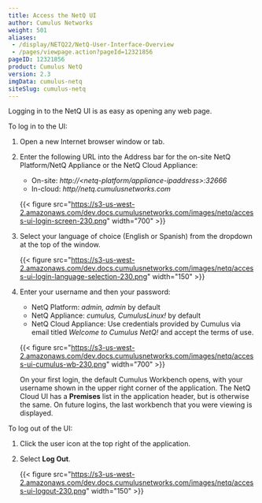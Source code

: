 ```yaml
---
title: Access the NetQ UI
author: Cumulus Networks
weight: 501
aliases:
 - /display/NETQ22/NetQ-User-Interface-Overview
 - /pages/viewpage.action?pageId=12321856
pageID: 12321856
product: Cumulus NetQ
version: 2.3
imgData: cumulus-netq
siteSlug: cumulus-netq
---
```

Logging in to the NetQ UI is as easy as opening any web page.

To log in to the UI:

1.  Open a new Internet browser window or tab.
2.  Enter the following URL into the Address bar for the on-site NetQ Platform/NetQ Appliance or the NetQ Cloud Appliance:  
    - On-site: *http://\<netq-platform/appliance-ipaddress\>:32666*  
    - In-cloud: *http//netq.cumulusnetworks.com*

    {{< figure src="https://s3-us-west-2.amazonaws.com/dev.docs.cumulusnetworks.com/images/netq/access-ui-login-screen-230.png" width="700" >}}

3.  Select your language of choice (English or Spanish) from the dropdown at the top of the window.

    {{< figure src="https://s3-us-west-2.amazonaws.com/dev.docs.cumulusnetworks.com/images/netq/access-ui-login-language-selection-230.png" width="150" >}}

4.  Enter your username and then your password:  
    - NetQ Platform: *admin, admin* by default  
    - NetQ Appliance: *cumulus, CumulusLinux\!* by default  
    - NetQ Cloud Appliance: Use credentials provided by Cumulus via email titled *Welcome to Cumulus NetQ\!* and accept the terms of use.

    {{< figure src="https://s3-us-west-2.amazonaws.com/dev.docs.cumulusnetworks.com/images/netq/access-ui-cumulus-wb-230.png" width="700" >}}

    On your first login, the default Cumulus Workbench opens, with your username shown in the upper right corner of the application. The NetQ Cloud UI has a **Premises** list in the application header, but is otherwise the same. On future logins, the last workbench that you were viewing is displayed.

To log out of the UI:

1.  Click the user icon at the top right of the application.

2.  Select **Log Out**.  

    {{< figure src="https://s3-us-west-2.amazonaws.com/dev.docs.cumulusnetworks.com/images/netq/access-ui-logout-230.png" width="150" >}}
